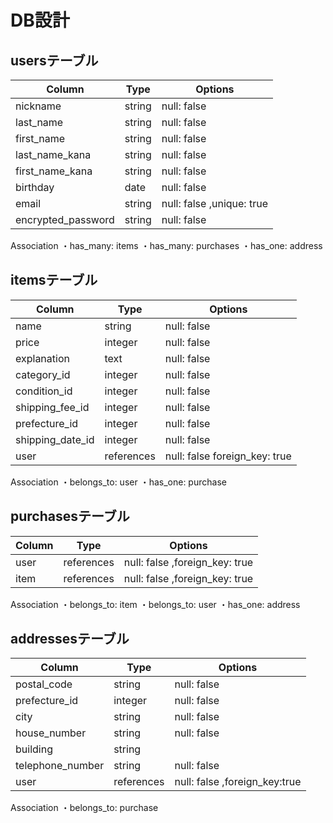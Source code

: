 # DB設計

## usersテーブル

| Column            | Type   |  Options                 |
| ------------------|--------|--------------------------|
| nickname          | string | null: false              |
| last_name         | string | null: false              |
| first_name        | string | null: false              |
| last_name_kana    | string | null: false              |
| first_name_kana   | string | null: false              |
| birthday          | date   | null: false              |
| email             | string | null: false ,unique: true|
| encrypted_password| string | null: false              |

Association
・has_many: items
・has_many: purchases
・has_one: address

## itemsテーブル

| Column          | Type      |  Options                     |
| ----------------|-----------|------------------------------|     
| name            | string    | null: false                  |
| price           | integer   | null: false                  |
| explanation     | text      | null: false                  |
| category_id     | integer   | null: false                  |
| condition_id    | integer   | null: false                  |
| shipping_fee_id | integer   | null: false                  |
| prefecture_id   | integer   | null: false                  |
| shipping_date_id| integer   | null: false                  |    
| user            | references| null: false foreign_key: true|    
Association
・belongs_to: user
・has_one: purchase

## purchasesテーブル

| Column       |    Type    |         Options                |
| -------------|------------|--------------------------------|
| user         | references | null: false  ,foreign_key: true|
| item         | references | null: false  ,foreign_key: true|

Association
・belongs_to: item
・belongs_to: user
・has_one: address

## addressesテーブル

| Column          | Type       |  Options                      |
| ----------------|------------|-------------------------------|
| postal_code     | string     | null: false                   |
| prefecture_id   | integer    | null: false                   |
| city            | string     | null: false                   |
| house_number    | string     | null: false                   |
| building        | string     |                               |
| telephone_number| string     | null: false                   |
| user            | references | null: false  ,foreign_key:true|
    
Association
・belongs_to: purchase

